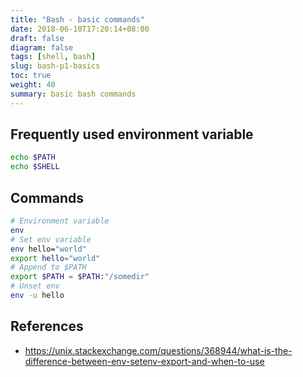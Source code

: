 ```yaml
---
title: "Bash - basic commands"
date: 2018-06-10T17:20:14+08:00
draft: false
diagram: false
tags: [shell, bash]
slug: bash-p1-basics
toc: true
weight: 40
summary: basic bash commands
---
```


## Frequently used environment variable

```bash
echo $PATH
echo $SHELL
```

## Commands

```bash
# Environment variable
env
# Set env variable
env hello="world"
export hello="world"
# Append to $PATH
export $PATH = $PATH:"/somedir"
# Unset env
env -u hello
```

## References

- <https://unix.stackexchange.com/questions/368944/what-is-the-difference-between-env-setenv-export-and-when-to-use>
